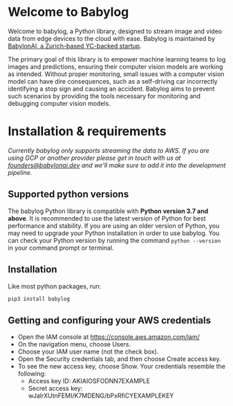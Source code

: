 # Welcome to Babylog
Welcome to babylog, a Python library, designed to stream image and video data from edge devices to the cloud with ease. Babylog is maintained by [BabylonAI, a Zurich-based YC-backed startup](https://babylonai.dev).

The primary goal of this library is to empower machine learning teams to log images and predictions, ensuring their computer vision models are working as intended. Without proper monitoring, small issues with a computer vision model can have dire consequences, such as a self-driving car incorrectly identifying a stop sign and causing an accident. Babylog aims to prevent such scenarios by providing the tools necessary for monitoring and debugging computer vision models.

# Installation & requirements
_Currently babylog only supports streaming the data to AWS. If you are using GCP or another provider please get in touch with us at founders@babylonai.dev and we'll make sure to add it into the development pipeline._

## Supported python versions
The babylog Python library is compatible with **Python version 3.7 and above**. It is recommended to use the latest version of Python for best performance and stability. If you are using an older version of Python, you may need to upgrade your Python installation in order to use babylog. You can check your Python version by running the command `python --version` in your command prompt or terminal.

## Installation
Like most python packages, run: 

```bash
pip3 install babylog
```

## Getting and configuring your AWS credentials
- Open the IAM console at https://console.aws.amazon.com/iam/
- On the navigation menu, choose Users.
- Choose your IAM user name (not the check box).
- Open the Security credentials tab, and then choose Create access key.
- To see the new access key, choose Show. Your credentials resemble the following:
  - Access key ID: AKIAIOSFODNN7EXAMPLE
  - Secret access key: wJalrXUtnFEMI/K7MDENG/bPxRfiCYEXAMPLEKEY
